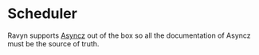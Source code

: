 # Scheduler

Ravyn supports [Asyncz](https://asyncz.dymmond.com) out of the box so all the documentation of Asyncz must be
the source of truth.
